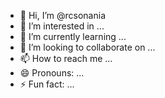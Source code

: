 - 👋 Hi, I’m @rcsonania
- 👀 I’m interested in ...
- 🌱 I’m currently learning ...
- 💞️ I’m looking to collaborate on ...
- 📫 How to reach me ...
- 😄 Pronouns: ...
- ⚡ Fun fact: ...

<!---
rcsonania/rcsonania is a ✨ special ✨ repository because its `README.md` (this file) appears on your GitHub profile.
You can click the Preview link to take a look at your changes.
--->
